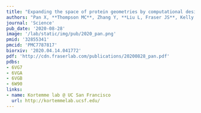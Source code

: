 ```yaml
---
title: "Expanding the space of protein geometries by computational design of ​de novo fold families. "
authors: "Pan X, **Thompson MC**, Zhang Y, **Liu L, Fraser JS**, Kelly MJS, Kortemme T."
journal: 'Science'
pub_date: '2020-08-28'
image: '/lab/static/img/pub/2020_pan.png'
pmid: '32855341'
pmcid: 'PMC7787817'
biorxiv: '2020.04.14.041772'
pdf: 'http://cdn.fraserlab.com/publications/20200828_pan.pdf'
pdbs:
- 6VG7
- 6VGA
- 6VGB
- 6W90
links:
- name: Kortemme lab @ UC San Francisco
  url: http://kortemmelab.ucsf.edu/
---
```

